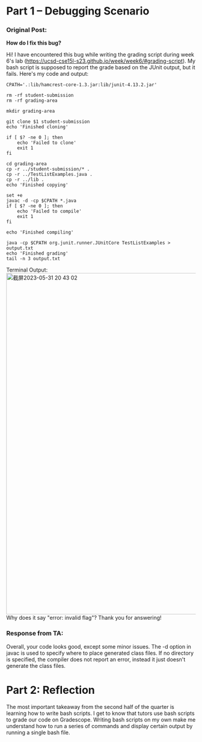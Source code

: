 # Part 1 – Debugging Scenario

### Original Post:
**How do I fix this bug?**

Hi! I have encountered this bug while writing the grading script during week 6's lab (https://ucsd-cse15l-s23.github.io/week/week6/#grading-script). My bash script is supposed to report the grade based on the JUnit output, but it fails. Here's my code and output:
```
CPATH='.:lib/hamcrest-core-1.3.jar:lib/junit-4.13.2.jar'

rm -rf student-submission
rm -rf grading-area

mkdir grading-area

git clone $1 student-submission
echo 'Finished cloning'

if [ $? -ne 0 ]; then
    echo 'Failed to clone'
    exit 1
fi

cd grading-area
cp -r ../student-submission/* .
cp -r ../TestListExamples.java .
cp -r ../lib .
echo 'Finished copying'

set +e
javac -d -cp $CPATH *.java
if [ $? -ne 0 ]; then
    echo 'Failed to compile'
    exit 1
fi

echo 'Finished compiling'

java -cp $CPATH org.junit.runner.JUnitCore TestListExamples > output.txt
echo 'Finished grading'
tail -n 3 output.txt
```
Terminal Output:
<img width="907" alt="截屏2023-05-31 20 43 02" src="https://github.com/kevinnie2003/cse15l_lab5/assets/122497019/eb9aa185-0273-4ee6-bda8-95196d1b8cae">
Why does it say "error: invalid flag"? Thank you for answering!

### Response from TA:
Overall, your code looks good, except some minor issues. The -d option in javac is used to specify where to place generated class files. If no directory is specified, the compiler does not report an error, instead it just doesn't generate the class files.


# Part 2: Reflection

The most important takeaway from the second half of the quarter is learning how to write bash scripts. I get to know that tutors use bash scripts to grade our code on Gradescope. Writing bash scripts on my own make me understand how to run a series of commands and display certain output by running a single bash file.
